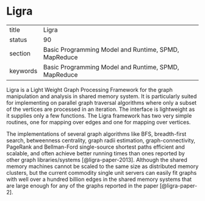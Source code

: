 # Ligra


|          |                                                      |
| -------- | ---------------------------------------------------- |
| title    | Ligra                                                | 
| status   | 90                                                   |
| section  | Basic Programming Model and Runtime, SPMD, MapReduce |
| keywords | Basic Programming Model and Runtime, SPMD, MapReduce |



Ligra is a Light Weight Graph Processing Framework for the graph
manipulation and analysis in shared memory system. It is particularly
suited for implementing on parallel graph traversal algorithms where
only a subset of the vertices are processed in an iteration. The
interface is lightweight as it supplies only a few functions. The
Ligra framework has two very simple routines, one for mapping over
edges and one for mapping over vertices.

The implementations of several graph algorithms like BFS,
breadth-first search, betweenness centrality, graph radii estimation,
graph-connectivity, PageRank and Bellman-Ford single-source shortest
paths efficient and scalable, and often achieve better running times
than ones reported by other graph libraries/systems
[@ligra-paper-2013].  Although the shared memory machines cannot
be scaled to the same size as distributed memory clusters, but the
current commodity single unit servers can easily fit graphs with well
over a hundred billion edges in the shared memory systems that are
large enough for any of the graphs reported in the paper
[@ligra-paper-2].


